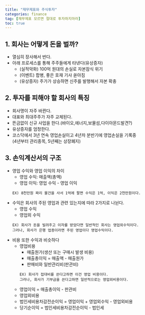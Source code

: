 ```yaml
---
title: "재무제표와 주식투자"
categories: finance
tag: [재무제표 모르면 절대로 투자하지마라]
toc: true
---
```


## 1. 회사는 어떻게 돈을 벌까?
* 열심히 장사해서 번다.
* 아래 프로세스를 통해 주주들에게 타낸다(유상증자)
    - (실적악화) 100억 원대의 손실로 자본잠식 위기
    - (이벤트) 합병, 좋은 호재 기사 쏟아짐
    - (유상증자) 주가가 상승하면 신주를 발행해서 자본 확충

## 2. 투자를 피해야 할 회사의 특징
* 회사명이 자주 바뀐다.
* 대표와 최대주주가 자주 교체된다.
* 뜬금없이 신규 사업을 한다.(바이오,에너지,보물섬,다이아몬드발견?)
* 유상증자를 엄청한다.
* 코스닥에서 3년 연속 영업손실이고 4년차 분반기에 영업손실을 기록중<br>(4년부터 관리종목, 5년째는 상장폐지)

## 3. 손익계산서의 구조
* 영업 수익와 영업 이익의 차이
    - 영업 수익: 매출액(총액)
    - 영업 이익: 영업 수익 - 영업 이익
    ```
    EX) 8천만원 짜리 물건을 사서 1억에 팔면 수익은 1억, 이익은 2천만원이다.
    ```
* 수익은 회사의 주된 영업과 관련 있는지에 따라 2가지로 나뉜다.
    - 영업 수익
    - 영업외 수익
    ```
    EX) 회사가 돈을 빌려주고 이자를 받았다면 일반적인 회사는 영업외수익이다.
    그러나, 회사가 은행 업종이라면 주된 영업이다 영업수익이다.
    ```
* 비용 또한 수익과 비슷하다
    - 영업비용
	    - 매출원가(생산 또는 구매시 발생 비용)
	    - 매출총이익 = 매출액 - 매출원가
	    - 판매비와 일반관리비(판관비)
        ```
        EX) 회사가 접대비를 쓴다고하면 이건 영업 비용이다.
        그러나, 회사가 기부금을 쓴다고하면 일반적으로는 영업외비용이다. 
        ```
    - 영업이익 = 매출총이익 - 판관비
    - 영업외비용
    - 법인세비용차감전순이익 = 영업이익 + 영업외수익 - 영업외비용
    - 당기순이익 = 법인세비용차감전순이익 - 법인세